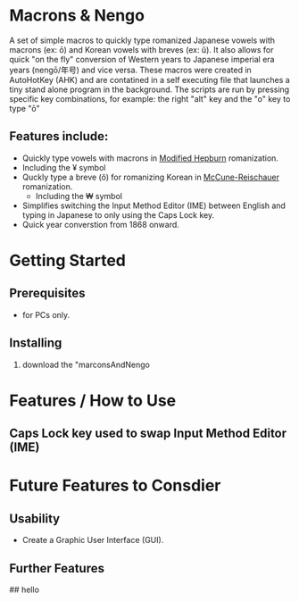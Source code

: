# Macrons & Nengo
A set of simple macros to quickly type romanized Japanese vowels with macrons (ex: ō) and Korean vowels with breves (ex: ŭ). It also allows for quick "on the fly" conversion of Western years to Japanese imperial era years (nengō/年号) and vice versa. These macros were created in AutoHotKey (AHK) and are contatined in a self executing file that launches a tiny stand alone program in the background. The scripts are run by pressing specific key combinations, for example: the right "alt" key and the "o" key to type "ō"

## Features include:
- Quickly type vowels with macrons in <a href="https://en.wikipedia.org/wiki/Hepburn_romanization">Modified Hepburn</a> romanization.
 - Including the ¥ symbol
- Quckly type a breve (ŏ) for romanizing Korean in <a href="https://en.wikipedia.org/wiki/McCune%E2%80%93Reischauer">McCune-Reischauer</a> romanization.
  - Including the ₩ symbol
 - Simplifies switching the Input Method Editor (IME) between English and typing in Japanese to only using the Caps Lock key.
 - Quick year converstion from 1868 onward.

# Getting Started
## Prerequisites
- for PCs only.
## Installing
1. download the "marconsAndNengo

<h1>Features / How to Use </h1>
<h2>Caps Lock key used to swap Input Method Editor (IME)</h2>

<h1>Future Features to Consdier</h1>
<h2>Usability</h2>
<ul>
	<li>
		Create a Graphic User Interface (GUI).
	</li>
</ul>
<h2>Further Features</h2>
## hello
